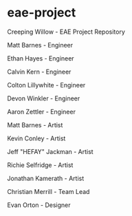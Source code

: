 eae-project
===========

Creeping Willow - EAE Project Repository

Matt Barnes - Engineer

Ethan Hayes - Engineer

Calvin Kern - Engineer

Colton Lillywhite - Engineer

Devon Winkler - Engineer

Aaron Zettler - Engineer

Matt Barnes - Artist

Kevin Conley - Artist

Jeff "HEFAY" Jackman - Artist

Richie Selfridge - Artist

Jonathan Kamerath - Artist

Christian Merrill - Team Lead

Evan Orton - Designer

